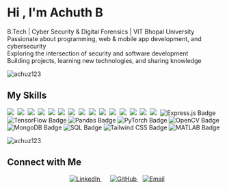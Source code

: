 <h1 align="left">Hi , I'm Achuth B</h1>

  
 B.Tech | Cyber Security & Digital Forensics | VIT Bhopal University<br>
 Passionate about programming, web & mobile app development, and cybersecurity<br>
 Exploring the intersection of security and software development<br>
 Building projects, learning new technologies, and sharing knowledge <br>    

<img src="https://github-profile-trophy.vercel.app/?username=achuz123&title=Commits,Experience,Repositories&theme=darkhub&no-frame=false&no-bg=true&margin-w=10" alt="achuz123" />




##  My Skills

<img src="https://img.shields.io/badge/Java-%23ED8B00.svg?logo=openjdk&logoColor=white"> 
<img src="https://img.shields.io/badge/C++-%2300599C.svg?logo=c%2B%2B&logoColor=white"> 
<img src="https://img.shields.io/badge/CSS-1572B6?logo=css3&logoColor=fff"> 
<img src="https://img.shields.io/badge/HTML-%23E34F26.svg?logo=html5&logoColor=white"> 
<img src="https://img.shields.io/badge/JavaScript-F7DF1E?logo=javascript&logoColor=000"> 
<img src="https://img.shields.io/badge/npm-CB3837?logo=npm&logoColor=fff"> 
<img src="https://img.shields.io/badge/React-61DAFB?logo=react&logoColor=white"> 
<img src="https://img.shields.io/badge/Python-3776AB?logo=python&logoColor=fff"> 
<img src="https://img.shields.io/badge/Node.js-6DA55F?logo=node.js&logoColor=white"> 
<img src="https://img.shields.io/badge/Dart-%230175C2.svg?logo=dart&logoColor=white"> 
<img src="https://img.shields.io/badge/Flutter-02569B?logo=flutter&logoColor=fff"> 
<img src="https://img.shields.io/badge/Kotlin-%237F52FF.svg?logo=kotlin&logoColor=white"> 
<img src="https://img.shields.io/badge/Bootstrap-7952B3?logo=bootstrap&logoColor=fff"> 
<img src="https://img.shields.io/badge/AWS-%23FF9900.svg?logo=amazon-web-services&logoColor=white"> 
<img src="https://img.shields.io/badge/Firebase-039BE5?logo=Firebase&logoColor=white"> 
<img src="https://img.shields.io/badge/Express.js-silver?logo=express&logoColor=black" alt="Express.js Badge">
<img src="https://img.shields.io/badge/TensorFlow-orange?logo=tensorflow&logoColor=white" alt="TensorFlow Badge">
<img src="https://img.shields.io/badge/Pandas-purple?logo=pandas&logoColor=white" alt="Pandas Badge">
<img src="https://img.shields.io/badge/PyTorch-red?logo=pytorch&logoColor=white" alt="PyTorch Badge">
<img src="https://img.shields.io/badge/OpenCV-blue?logo=opencv&logoColor=white" alt="OpenCV Badge">
<img src="https://img.shields.io/badge/MongoDB-green?logo=mongodb&logoColor=white" alt="MongoDB Badge">
<img src="https://img.shields.io/badge/SQL-darkblue?logo=mysql&logoColor=white" alt="SQL Badge">
<img src="https://img.shields.io/badge/Tailwind%20CSS-blue?logo=tailwindcss&logoColor=white" alt="Tailwind CSS Badge">
<img src="https://img.shields.io/badge/MATLAB-red?logo=matlab&logoColor=white" alt="MATLAB Badge">




<p><img align="center" src="https://github-readme-stats.vercel.app/api/top-langs?username=achuz123&show_icons=true&locale=en&layout=compact" alt="achuz123" /></p>



##  Connect with Me  

<p align="center">
    <a href="https://www.linkedin.com/in/achuth-b-424328251/" target="_blank" style="margin: 10px; border-radius: 10px;">
        <img src="https://img.shields.io/badge/LinkedIn-0077B5?style=for-the-badge&logo=linkedin&logoColor=white" alt="LinkedIn">
    </a>
    <a href="https://github.com/Achuz123" target="_blank" style="margin: 10px; border-radius: 10px;">
        <img src="https://img.shields.io/badge/GitHub-000?style=for-the-badge&logo=github&logoColor=white" alt="GitHub">
    </a>
    <a href="mailto:achuthampi19@gmail.com" style="margin left : 10px; border-radius: 10px;">
        <img src="https://img.shields.io/badge/Email-D14836?style=for-the-badge&logo=gmail&logoColor=white" alt="Email">
    </a>
</p>


